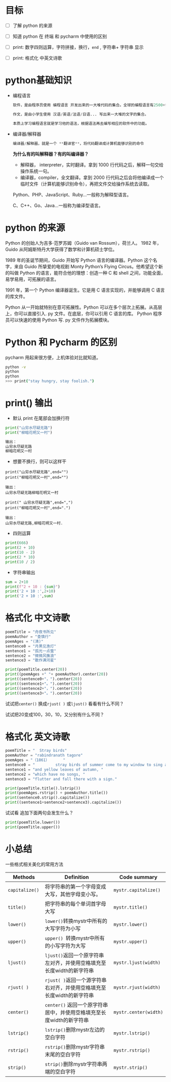 # 目标

- [ ] 了解 python 的来源
- [ ] 知道 python 在 终端 和 pycharm 中使用的区别
- [ ] print: 数字四则运算，字符拼接，换行，`end` , 字符串+ 字符串 显示

- [ ] print: 格式化 中英文诗歌

# python基础知识

- 编程语言

  ```python
  软件，是由程序员使用 编程语言 开发出来的一大堆代码的集合。全球的编程语言有2500+多种，常见的编程语言：Java、C++ 、Python、PHP、C...
  
  作文，是由小学生使用 汉语/英语/法语/日语... 写出来一大堆的文字的集合。
  
  本质上学习编程语言就是学习他的语法，根据语法再去编写相应的软件中的功能。
  ```

- 编译器/解释器

  ```python
  编译器/解释器，就是一个 **翻译官**，将代码翻译成计算机能够识别的命令
  ```

  **为什么有的叫解释器？有的叫编译器？**

  - 解释器， interpreter，实时翻译。拿到 1000 行代码之后，解释一句交给操作系统一句。
  - 编译器，compiler，全文翻译。拿到 2000 行代码之后会将他编译成一个临时文件（计算机能够识别命令），再把文件交给操作系统去读取。

  Python、PHP、JavaScript、Ruby...一般称为解释型语言。

  C、C++、Go、Java...一般称为编译型语言。

# python 的来源

Python 的创始人为吉多·范罗苏姆（Guido van Rossum），荷兰人。 1982 年，Guido 从阿姆斯特丹大学获得了数学和计算机硕士学位。

1989 年的圣诞节期间，Guido 开始写 Python 语言的编译器。Python 这个名字，来自 Guido 所挚爱的电视剧 Monty Python’s Flying Circus。他希望这个新的叫做 Python 的语言，能符合他的理想：创造一种 C 和 shell 之间，功能全面，易学易用，可拓展的语言。

1991 年，第一个 Python 编译器诞生。它是用 C 语言实现的，并能够调用 C 语言的库文件。

Python 从一开始就特别在意可拓展性。Python 可以在多个层次上拓展。从高层上，你可以直接引入. py 文件。在底层，你可以引用 C 语言的库。 Python 程序员可以快速的使用 Python 写. py 文件作为拓展模块。

# Python 和 Pycharm 的区别

pycharm 用起来很方便，上机体验对比就知道。

```bash
python -v
python
python
>>> print("stay hungry, stay foolish.")
```

# print() 输出

- 默认 print 在尾部会加换行符

```python
print("山穷水尽疑无路")
print("柳暗花明又一村")

输出：
山穷水尽疑无路
柳暗花明又一村
```

- 想要不换行，则可以这样干

```
print("山穷水尽疑无路",end="")
print("柳暗花明又一村",end="")

输出：
山穷水尽疑无路柳暗花明又一村
```

```
print(" 山穷水尽疑无路",end=",")
print("柳暗花明又一村",end=".")

输出：
山穷水尽疑无路,柳暗花明又一村.
```

- 四则运算

```python
print(666)
print(2 + 10)
print(10 - 2)
print(2 * 10)
print(10 / 2)
```

- 字符串输出

```python
sum = 2+10
print(f"2 + 10 : {sum}")
print('2 + 10 :',2+10)
print('2 + 10 :',sum)
```

# 格式化 **中文诗歌**

```python
poemTitle = "舟夜书所见"
poemAuthor = "查慎行"
poemAges = "(清)"
sentence0 = "月黑见渔灯"
sentence1 = "孤光一点萤"
sentence2 = "微微风簇浪"
sentence3 = "散作满河星"

print(poemTitle.center(20))
print((poemAges +" "+ poemAuthor).center(20))
print((sentence0+"，").center(20))
print((sentence1+"。").center(20))
print((sentence2+"，").center(20))
print((sentence3+"。").center(20))

```

试试把`center()` 换成`rjust( )` 或`ljust()` 看看有什么不同？

试试把20变成100，30，10，又分别有什么不同？

# 格式化 **英文诗歌**

```python
poemTitle = "  Stray birds"
poemAuthor = "rabindranath tagore"
poemAges = "（1861）      "
sentence0 = "         stray birds of summer come to my window to sing and fly away.            "
sentence1 = "and yellow leaves of autumn, "
sentence2 = "which have no songs, "
sentence3 = "flutter and fall there with a sign."

print(poemTitle.title().lstrip())
print(poemAges.rstrip() + poemAuthor.title())
print(sentence0.strip().capitalize())
print((sentence1+sentence2+sentence3).capitalize())
```

试试看 追加下面两句会发生什么？

```python
print(poemTitle.lower())
print(poemTitle.upper())
```

# 小总结

一些格式相关美化的常用方法

| Methods             | Definition                                                   | Code summary              |
| ------------------- | ------------------------------------------------------------ | ------------------------- |
| ```capitalize() ``` | 将字符串的第一个字母变成大写，其他字母变小写。               | ```mystr.capitalize()```  |
| ```title() ```      | 把字符串的每个单词首字母大写                                 | ```mystr.title()```       |
| ```lower()```       | ```lower()```转换mystr中所有的大写字符为小写                 | ```mystr.lower()```       |
| ```upper() ```      | ```upper() ```转换mystr中所有的小写字符为大写                | ```mystr.upper()```       |
| ```ljust()```       | ```ljust()```返回一个原字符串左对齐，并使用空格填充至长度width的新字符串 | ```mystr.ljust(width)```  |
| ```rjust( )```      | ```rjust( )```返回一个源字符串右对齐，并使用空格填充至长度width的新字符串 | ```mystr.rjust(width)```  |
| ```center()```      | ```center()``` 返回一个原字符串居中，并使用空格填充至长度width的新字符串 | ```mystr.center(width)``` |
| ```lstrip()```      | ```lstrip()```删除mystr左边的空白字符                        | ```mystr.lstrip()```      |
| ```rstrip()```      | ```rstrip()```删除mystr字符串末尾的空白字符                  | ```mystr.rstrip()```      |
| ```strip()```       | ```strip()```删除mystr字符串两端的空白字符                   | ```mystr.strip()```       |

